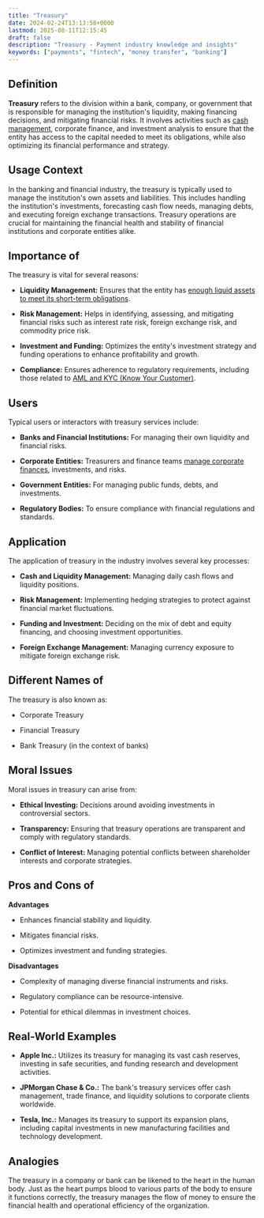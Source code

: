 ```yaml
---
title: "Treasury"
date: 2024-02-24T13:13:58+0000
lastmod: 2025-08-11T12:15:45
draft: false
description: "Treasury - Payment industry knowledge and insights"
keywords: ["payments", "fintech", "money transfer", "banking"]
---
```


## Definition

**Treasury** refers to the division within a bank, company, or government that is responsible for managing the institution's liquidity, making financing decisions, and mitigating financial risks. It involves activities such as [cash management](https://faisalkhanllc.xyz/resources/payments-wiki/c/cash-management/), corporate finance, and investment analysis to ensure that the entity has access to the capital needed to meet its obligations, while also optimizing its financial performance and strategy.

## Usage Context

In the banking and financial industry, the treasury is typically used to manage the institution's own assets and liabilities. This includes handling the institution's investments, forecasting cash flow needs, managing debts, and executing foreign exchange transactions. Treasury operations are crucial for maintaining the financial health and stability of financial institutions and corporate entities alike.

## Importance of 

The treasury is vital for several reasons:

- **Liquidity Management:** Ensures that the entity has [enough liquid assets to meet its short-term obligations](https://faisalkhanllc.xyz/resources/payments-wiki/l/liquidity-management/).

- **Risk Management:** Helps in identifying, assessing, and mitigating financial risks such as interest rate risk, foreign exchange risk, and commodity price risk.

- **Investment and Funding:** Optimizes the entity's investment strategy and funding operations to enhance profitability and growth.

- **Compliance:** Ensures adherence to regulatory requirements, including those related to [AML and KYC (Know Your Customer)](https://faisalkhanllc.xyz/resources/payments-wiki/k/know-your-customer-kyc-anti-money-laundering-aml/).

## Users

Typical users or interactors with treasury services include:

- **Banks and Financial Institutions:** For managing their own liquidity and financial risks.

- **Corporate Entities:** Treasurers and finance teams [manage corporate finances](https://faisalkhanllc.xyz/resources/payments-wiki/t/treasury-management/), investments, and risks.

- **Government Entities:** For managing public funds, debts, and investments.

- **Regulatory Bodies:** To ensure compliance with financial regulations and standards.

## Application

The application of treasury in the industry involves several key processes:

- **Cash and Liquidity Management:** Managing daily cash flows and liquidity positions.

- **Risk Management:** Implementing hedging strategies to protect against financial market fluctuations.

- **Funding and Investment:** Deciding on the mix of debt and equity financing, and choosing investment opportunities.

- **Foreign Exchange Management:** Managing currency exposure to mitigate foreign exchange risk.

## Different Names of 

The treasury is also known as:

- Corporate Treasury

- Financial Treasury

- Bank Treasury (in the context of banks)

## Moral Issues

Moral issues in treasury can arise from:

- **Ethical Investing:** Decisions around avoiding investments in controversial sectors.

- **Transparency:** Ensuring that treasury operations are transparent and comply with regulatory standards.

- **Conflict of Interest:** Managing potential conflicts between shareholder interests and corporate strategies.

## Pros and Cons of 

**Advantages**

- Enhances financial stability and liquidity.

- Mitigates financial risks.

- Optimizes investment and funding strategies.

**Disadvantages**

- Complexity of managing diverse financial instruments and risks.

- Regulatory compliance can be resource-intensive.

- Potential for ethical dilemmas in investment choices.

## Real-World Examples

- **Apple Inc.:** Utilizes its treasury for managing its vast cash reserves, investing in safe securities, and funding research and development activities.

- **JPMorgan Chase & Co.:** The bank's treasury services offer cash management, trade finance, and liquidity solutions to corporate clients worldwide.

- **Tesla, Inc.:** Manages its treasury to support its expansion plans, including capital investments in new manufacturing facilities and technology development.

## Analogies

The treasury in a company or bank can be likened to the heart in the human body. Just as the heart pumps blood to various parts of the body to ensure it functions correctly, the treasury manages the flow of money to ensure the financial health and operational efficiency of the organization.